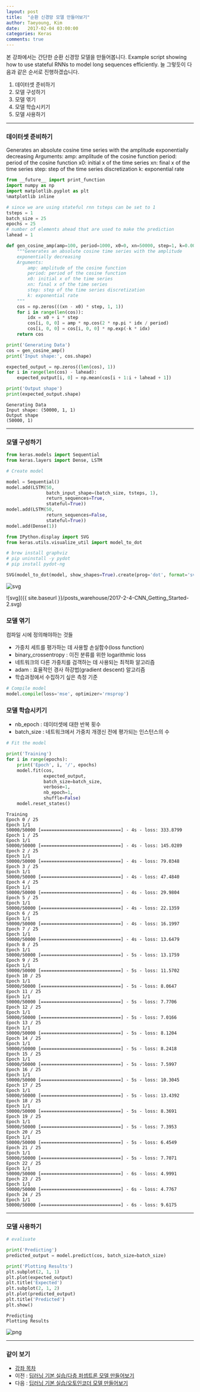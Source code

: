 ```yaml
---
layout: post
title:  "순환 신경망 모델 만들어보기"
author: Taeyoung, Kim
date:   2017-02-04 03:00:00
categories: Keras
comments: true
---
```

본 강좌에서는 간단한 순환 신경망 모델을 만들어봅니다. Example script showing how to use stateful RNNs
to model long sequences efficiently. 늘 그렇듯이 다음과 같은 순서로 진행하겠습니다.

1. 데이터셋 준비하기
1. 모델 구성하기
1. 모델 엮기
1. 모델 학습시키기
1. 모델 사용하기

---

### 데이터셋 준비하기

Generates an absolute cosine time series with the amplitude exponentially decreasing
Arguments:
    amp: amplitude of the cosine function
    period: period of the cosine function
    x0: initial x of the time series
    xn: final x of the time series
    step: step of the time series discretization
    k: exponential rate


```python
from __future__ import print_function
import numpy as np
import matplotlib.pyplot as plt
%matplotlib inline  

# since we are using stateful rnn tsteps can be set to 1
tsteps = 1
batch_size = 25
epochs = 25
# number of elements ahead that are used to make the prediction
lahead = 1

def gen_cosine_amp(amp=100, period=1000, x0=0, xn=50000, step=1, k=0.0001):
    """Generates an absolute cosine time series with the amplitude
    exponentially decreasing
    Arguments:
        amp: amplitude of the cosine function
        period: period of the cosine function
        x0: initial x of the time series
        xn: final x of the time series
        step: step of the time series discretization
        k: exponential rate
    """
    cos = np.zeros(((xn - x0) * step, 1, 1))
    for i in range(len(cos)):
        idx = x0 + i * step
        cos[i, 0, 0] = amp * np.cos(2 * np.pi * idx / period)
        cos[i, 0, 0] = cos[i, 0, 0] * np.exp(-k * idx)
    return cos

print('Generating Data')
cos = gen_cosine_amp()
print('Input shape:', cos.shape)

expected_output = np.zeros((len(cos), 1))
for i in range(len(cos) - lahead):
    expected_output[i, 0] = np.mean(cos[i + 1:i + lahead + 1])

print('Output shape')
print(expected_output.shape)
```

    Generating Data
    Input shape: (50000, 1, 1)
    Output shape
    (50000, 1)


---

### 모델 구성하기



```python
from keras.models import Sequential
from keras.layers import Dense, LSTM

# Create model

model = Sequential()
model.add(LSTM(50,
               batch_input_shape=(batch_size, tsteps, 1),
               return_sequences=True,
               stateful=True))
model.add(LSTM(50,
               return_sequences=False,
               stateful=True))
model.add(Dense(1))
```


```python
from IPython.display import SVG
from keras.utils.visualize_util import model_to_dot

# brew install graphviz
# pip uninstall -y pydot
# pip install pydot-ng

SVG(model_to_dot(model, show_shapes=True).create(prog='dot', format='svg'))
```




![svg](output_6_0.svg)



![svg]({{ site.baseurl }}/posts_warehouse/2017-2-4-CNN_Getting_Started-2.svg)

### 모델 엮기

컴파일 시에 정의해야하는 것들
- 가중치 세트를 평가하는 데 사용할 손실함수(loss function)
 - binary_crossentropy : 이진 분류를 위한 logarithmic loss
- 네트워크의 다른 가중치를 검객하는 데 사용되는 최적화 알고리즘
 - adam : 효율적인 경사 하강법(gradient descent) 알고리즘
- 학습과정에서 수집하기 싶은 측정 기준


```python
# Compile model
model.compile(loss='mse', optimizer='rmsprop')
```

### 모델 학습시키기

- nb_epoch : 데이터셋에 대한 반복 횟수
- batch_size : 네트워크에서 가중치 개갱신 전에 평가되는 인스턴스의 수


```python
# Fit the model

print('Training')
for i in range(epochs):
    print('Epoch', i, '/', epochs)
    model.fit(cos,
              expected_output,
              batch_size=batch_size,
              verbose=1,
              nb_epoch=1,
              shuffle=False)
    model.reset_states()
```

    Training
    Epoch 0 / 25
    Epoch 1/1
    50000/50000 [==============================] - 4s - loss: 333.8799     
    Epoch 1 / 25
    Epoch 1/1
    50000/50000 [==============================] - 4s - loss: 145.0289     
    Epoch 2 / 25
    Epoch 1/1
    50000/50000 [==============================] - 4s - loss: 79.0348     
    Epoch 3 / 25
    Epoch 1/1
    50000/50000 [==============================] - 4s - loss: 47.4840     
    Epoch 4 / 25
    Epoch 1/1
    50000/50000 [==============================] - 4s - loss: 29.9804     
    Epoch 5 / 25
    Epoch 1/1
    50000/50000 [==============================] - 4s - loss: 22.1359     
    Epoch 6 / 25
    Epoch 1/1
    50000/50000 [==============================] - 4s - loss: 16.1997     
    Epoch 7 / 25
    Epoch 1/1
    50000/50000 [==============================] - 4s - loss: 13.6479     
    Epoch 8 / 25
    Epoch 1/1
    50000/50000 [==============================] - 5s - loss: 13.1759     
    Epoch 9 / 25
    Epoch 1/1
    50000/50000 [==============================] - 5s - loss: 11.5702     
    Epoch 10 / 25
    Epoch 1/1
    50000/50000 [==============================] - 5s - loss: 8.0647     
    Epoch 11 / 25
    Epoch 1/1
    50000/50000 [==============================] - 5s - loss: 7.7706     
    Epoch 12 / 25
    Epoch 1/1
    50000/50000 [==============================] - 5s - loss: 7.0166     
    Epoch 13 / 25
    Epoch 1/1
    50000/50000 [==============================] - 5s - loss: 8.1204     
    Epoch 14 / 25
    Epoch 1/1
    50000/50000 [==============================] - 5s - loss: 8.2418     
    Epoch 15 / 25
    Epoch 1/1
    50000/50000 [==============================] - 5s - loss: 7.5997     
    Epoch 16 / 25
    Epoch 1/1
    50000/50000 [==============================] - 5s - loss: 10.3045     
    Epoch 17 / 25
    Epoch 1/1
    50000/50000 [==============================] - 5s - loss: 13.4392     
    Epoch 18 / 25
    Epoch 1/1
    50000/50000 [==============================] - 5s - loss: 8.3691     
    Epoch 19 / 25
    Epoch 1/1
    50000/50000 [==============================] - 5s - loss: 7.3953     
    Epoch 20 / 25
    Epoch 1/1
    50000/50000 [==============================] - 5s - loss: 6.4549     
    Epoch 21 / 25
    Epoch 1/1
    50000/50000 [==============================] - 5s - loss: 7.7071     
    Epoch 22 / 25
    Epoch 1/1
    50000/50000 [==============================] - 6s - loss: 4.9991     
    Epoch 23 / 25
    Epoch 1/1
    50000/50000 [==============================] - 6s - loss: 4.7767     
    Epoch 24 / 25
    Epoch 1/1
    50000/50000 [==============================] - 6s - loss: 9.6175     


---

### 모델 사용하기


```python
# evaliuate

print('Predicting')
predicted_output = model.predict(cos, batch_size=batch_size)

print('Plotting Results')
plt.subplot(2, 1, 1)
plt.plot(expected_output)
plt.title('Expected')
plt.subplot(2, 1, 2)
plt.plot(predicted_output)
plt.title('Predicted')
plt.show()
```

    Predicting
    Plotting Results



![png](output_13_1.png)


---

### 같이 보기

* [강좌 목차](https://tykimos.github.io/Keras/2017/01/27/Keras_Lecture_Plan/)
* 이전 : [딥러닝 기본 실습/다층 퍼셉트론 모델 만들어보기](https://tykimos.github.io/Keras/2017/02/04/MLP_Getting_Started/)
* 다음 : [딥러닝 기본 실습/오토인코더 모델 만들어보기](https://tykimos.github.io/Keras/2017/02/04/AutoEncoder_Getting_Started/)


```python

```
